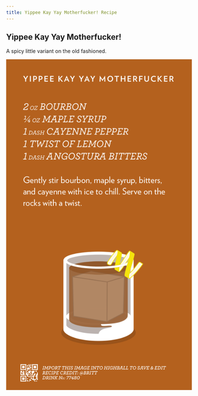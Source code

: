 ```yaml
---
title: Yippee Kay Yay Motherfucker! Recipe
---
```


## Yippee Kay Yay Motherfucker!

A spicy little variant on the old fashioned. 

![Recipe for the Yippee Kay Yay Motherfucker!](/img/cocktails/yippee-kay-yay-motherfucker.png)